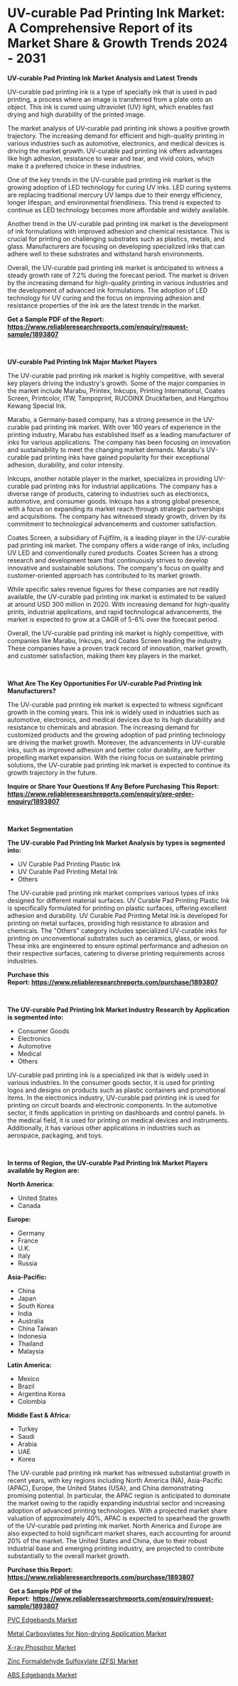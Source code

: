 <p><h1>UV-curable Pad Printing Ink Market: A Comprehensive Report of its Market Share & Growth Trends 2024 - 2031</h1></p><p><strong>UV-curable Pad Printing Ink Market Analysis and Latest Trends</strong></p>
<p><p>UV-curable pad printing ink is a type of specialty ink that is used in pad printing, a process where an image is transferred from a plate onto an object. This ink is cured using ultraviolet (UV) light, which enables fast drying and high durability of the printed image.</p><p>The market analysis of UV-curable pad printing ink shows a positive growth trajectory. The increasing demand for efficient and high-quality printing in various industries such as automotive, electronics, and medical devices is driving the market growth. UV-curable pad printing ink offers advantages like high adhesion, resistance to wear and tear, and vivid colors, which make it a preferred choice in these industries.</p><p>One of the key trends in the UV-curable pad printing ink market is the growing adoption of LED technology for curing UV inks. LED curing systems are replacing traditional mercury UV lamps due to their energy efficiency, longer lifespan, and environmental friendliness. This trend is expected to continue as LED technology becomes more affordable and widely available.</p><p>Another trend in the UV-curable pad printing ink market is the development of ink formulations with improved adhesion and chemical resistance. This is crucial for printing on challenging substrates such as plastics, metals, and glass. Manufacturers are focusing on developing specialized inks that can adhere well to these substrates and withstand harsh environments.</p><p>Overall, the UV-curable pad printing ink market is anticipated to witness a steady growth rate of 7.2% during the forecast period. The market is driven by the increasing demand for high-quality printing in various industries and the development of advanced ink formulations. The adoption of LED technology for UV curing and the focus on improving adhesion and resistance properties of the ink are the latest trends in the market.</p></p>
<p><strong>Get a Sample PDF of the Report:&nbsp; <a href="https://www.reliableresearchreports.com/enquiry/request-sample/1893807">https://www.reliableresearchreports.com/enquiry/request-sample/1893807</a></strong></p>
<p>&nbsp;</p>
<p><strong>UV-curable Pad Printing Ink Major Market Players</strong></p>
<p><p>The UV-curable pad printing ink market is highly competitive, with several key players driving the industry's growth. Some of the major companies in the market include Marabu, Printex, Inkcups, Printing International, Coates Screen, Printcolor, ITW, Tampoprint, RUCOINX Druckfarben, and Hangzhou Kewang Special Ink.</p><p>Marabu, a Germany-based company, has a strong presence in the UV-curable pad printing ink market. With over 160 years of experience in the printing industry, Marabu has established itself as a leading manufacturer of inks for various applications. The company has been focusing on innovation and sustainability to meet the changing market demands. Marabu's UV-curable pad printing inks have gained popularity for their exceptional adhesion, durability, and color intensity.</p><p>Inkcups, another notable player in the market, specializes in providing UV-curable pad printing inks for industrial applications. The company has a diverse range of products, catering to industries such as electronics, automotive, and consumer goods. Inkcups has a strong global presence, with a focus on expanding its market reach through strategic partnerships and acquisitions. The company has witnessed steady growth, driven by its commitment to technological advancements and customer satisfaction.</p><p>Coates Screen, a subsidiary of Fujifilm, is a leading player in the UV-curable pad printing ink market. The company offers a wide range of inks, including UV LED and conventionally cured products. Coates Screen has a strong research and development team that continuously strives to develop innovative and sustainable solutions. The company's focus on quality and customer-oriented approach has contributed to its market growth.</p><p>While specific sales revenue figures for these companies are not readily available, the UV-curable pad printing ink market is estimated to be valued at around USD 300 million in 2020. With increasing demand for high-quality prints, industrial applications, and rapid technological advancements, the market is expected to grow at a CAGR of 5-6% over the forecast period.</p><p>Overall, the UV-curable pad printing ink market is highly competitive, with companies like Marabu, Inkcups, and Coates Screen leading the industry. These companies have a proven track record of innovation, market growth, and customer satisfaction, making them key players in the market.</p></p>
<p>&nbsp;</p>
<p><strong>What Are The Key Opportunities For UV-curable Pad Printing Ink Manufacturers?</strong></p>
<p><p>The UV-curable pad printing ink market is expected to witness significant growth in the coming years. This ink is widely used in industries such as automotive, electronics, and medical devices due to its high durability and resistance to chemicals and abrasion. The increasing demand for customized products and the growing adoption of pad printing technology are driving the market growth. Moreover, the advancements in UV-curable inks, such as improved adhesion and better color durability, are further propelling market expansion. With the rising focus on sustainable printing solutions, the UV-curable pad printing ink market is expected to continue its growth trajectory in the future.</p></p>
<p><strong>Inquire or Share Your Questions If Any Before Purchasing This Report: <a href="https://www.reliableresearchreports.com/enquiry/pre-order-enquiry/1893807">https://www.reliableresearchreports.com/enquiry/pre-order-enquiry/1893807</a></strong></p>
<p>&nbsp;</p>
<p><strong>Market Segmentation</strong></p>
<p><strong>The UV-curable Pad Printing Ink Market Analysis by types is segmented into:</strong></p>
<p><ul><li>UV Curable Pad Printing Plastic Ink</li><li>UV Curable Pad Printing Metal Ink</li><li>Others</li></ul></p>
<p><p>The UV-curable pad printing ink market comprises various types of inks designed for different material surfaces. UV Curable Pad Printing Plastic Ink is specifically formulated for printing on plastic surfaces, offering excellent adhesion and durability. UV Curable Pad Printing Metal Ink is developed for printing on metal surfaces, providing high resistance to abrasion and chemicals. The "Others" category includes specialized UV-curable inks for printing on unconventional substrates such as ceramics, glass, or wood. These inks are engineered to ensure optimal performance and adhesion on their respective surfaces, catering to diverse printing requirements across industries.</p></p>
<p><strong>Purchase this Report:&nbsp;<a href="https://www.reliableresearchreports.com/purchase/1893807">https://www.reliableresearchreports.com/purchase/1893807</a></strong></p>
<p>&nbsp;</p>
<p><strong>The UV-curable Pad Printing Ink Market Industry Research by Application is segmented into:</strong></p>
<p><ul><li>Consumer Goods</li><li>Electronics</li><li>Automotive</li><li>Medical</li><li>Others</li></ul></p>
<p><p>UV-curable pad printing ink is a specialized ink that is widely used in various industries. In the consumer goods sector, it is used for printing logos and designs on products such as plastic containers and promotional items. In the electronics industry, UV-curable pad printing ink is used for printing on circuit boards and electronic components. In the automotive sector, it finds application in printing on dashboards and control panels. In the medical field, it is used for printing on medical devices and instruments. Additionally, it has various other applications in industries such as aerospace, packaging, and toys.</p></p>
<p>&nbsp;</p>
<p><strong>In terms of Region, the UV-curable Pad Printing Ink Market Players available by Region are:</strong></p>
<p>
    <p> <strong> North America: </strong>
        <ul>
            <li>United States</li>
            <li>Canada</li>
        </ul>
        </p> 
    <p> <strong> Europe: </strong>
        <ul>
            <li>Germany</li>
            <li>France</li>
            <li>U.K.</li>
            <li>Italy</li>
            <li>Russia</li>
        </ul>
        </p> 
    <p> <strong> Asia-Pacific: </strong>
        <ul>
            <li>China</li>
            <li>Japan</li>
            <li>South Korea</li>
            <li>India</li>
            <li>Australia</li>
            <li>China Taiwan</li>
            <li>Indonesia</li>
            <li>Thailand</li>
            <li>Malaysia</li>
        </ul>
        </p> 
    <p> <strong> Latin America: </strong>
        <ul>
            <li>Mexico</li>
            <li>Brazil</li>
            <li>Argentina Korea</li>
            <li>Colombia</li>
        </ul>
        </p> 
    <p> <strong> Middle East & Africa: </strong>
        <ul>
            <li>Turkey</li>
            <li>Saudi</li>
            <li>Arabia</li>
            <li>UAE</li>
            <li>Korea</li>
        </ul>
    </p>
    </p>
<p><p>The UV-curable pad printing ink market has witnessed substantial growth in recent years, with key regions including North America (NA), Asia-Pacific (APAC), Europe, the United States (USA), and China demonstrating promising potential. In particular, the APAC region is anticipated to dominate the market owing to the rapidly expanding industrial sector and increasing adoption of advanced printing technologies. With a projected market share valuation of approximately 40%, APAC is expected to spearhead the growth of the UV-curable pad printing ink market. North America and Europe are also expected to hold significant market shares, each accounting for around 20% of the market. The United States and China, due to their robust industrial base and emerging printing industry, are projected to contribute substantially to the overall market growth.</p></p>
<p><strong>Purchase this Report: <a href="https://www.reliableresearchreports.com/purchase/1893807">https://www.reliableresearchreports.com/purchase/1893807</a></strong></p>
<p>&nbsp;<strong>Get a Sample PDF of the Report:&nbsp;&nbsp;<a href="https://www.reliableresearchreports.com/enquiry/request-sample/1893807">https://www.reliableresearchreports.com/enquiry/request-sample/1893807</a></strong></p>
<p><strong></strong></p>
<p><p><a href="https://github.com/mabutironaldo/Market-Research-Report-List-2/blob/main/pvc-edgebands-market.md">PVC Edgebands Market</a></p><p><a href="https://github.com/ashepherd82/Market-Research-Report-List-2/blob/main/metal-carboxylates-for-non-drying-application-market.md">Metal Carboxylates for Non-drying Application Market</a></p><p><a href="https://github.com/lbird53714/Market-Research-Report-List-2/blob/main/x-ray-phosphor-market.md">X-ray Phosphor Market</a></p><p><a href="https://github.com/pizolina/Market-Research-Report-List-2/blob/main/zinc-formaldehyde-sulfoxylate-zfs-market.md">Zinc Formaldehyde Sulfoxylate (ZFS) Market</a></p><p><a href="https://github.com/castoriffic/Market-Research-Report-List-2/blob/main/abs-edgebands-market.md">ABS Edgebands Market</a></p></p>